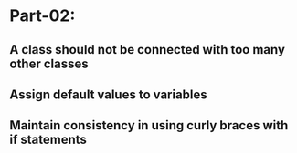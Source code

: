 # Part-02:

## A class should not be connected with too many other classes

## Assign default values to variables

## Maintain consistency in using curly braces with if statements